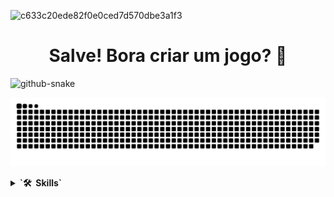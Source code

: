 ![c633c20ede82f0e0ced7d570dbe3a1f3](https://cdna.artstation.com/p/assets/images/images/021/720/920/original/pixel-jeff-mario.gif?1572709433)


<h1  align="center">Salve! Bora criar um jogo? 👾</h1>

<picture>
  <source media="(prefers-color-scheme: dark)" srcset="github-snake-dark.svg" />
  <img alt="github-snake" src="github-snake.svg" />
</picture>

  <source
    media="(prefers-color-scheme: dark)"
   srcset="
      https://raw.githubusercontent.com/platane/snk/output/github-contribution-grid-snake-dark.svg
    "
  />
  <img
    alt="github contribution grid snake animation"
    src="https://raw.githubusercontent.com/platane/snk/output/github-contribution-grid-snake.svg"
  />
</picture>

<details>

<summary><strong>`🛠 &nbsp;Skills`</strong></summary>

<br />

- Programas

<div style="display: inline_block">

<img align="center" alt="UNITY" height="30" width="40" src="https://raw.githubusercontent.com/devicons/devicon/master/icons/unity/unity-original.svg"/>

<img align="center" alt="UNREAL" height="30" width="40" src="https://github.com/EpicKiwi/unreal-engine-editor-icons/blob/master/imgs/About/UE4Icon.png"/>
  
 <img align="center" alt="UNREAL" height="30" width="40" src="https://github.com/bytecauldron/awesome-gamemaker/blob/main/images/gamemaker_logo_64.svg"/>

</div>

<br />

- Linguagens

<div style="display: inline_block">

<img align="center" alt="CSHARP" height="30" width="40" src="https://raw.githubusercontent.com/devicons/devicon/master/icons/csharp/csharp-original.svg" />

<img align="center" alt="C++" height="30" width="40" src="https://github.com/isocpp/logos/blob/master/cpp_logo.svg" />

</div>

<br />

- Outras tecnologias

<div style="display: inline_block">

<img align="center" alt="Git" height="30" width="40" src="https://cdn.jsdelivr.net/gh/devicons/devicon/icons/git/git-original.svg" />

</div>

</details>
